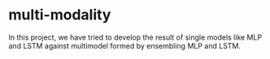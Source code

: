 # multi-modality

In this project, we have tried to develop  the result of single models like MLP and LSTM against multimodel formed by ensembling MLP and LSTM.
